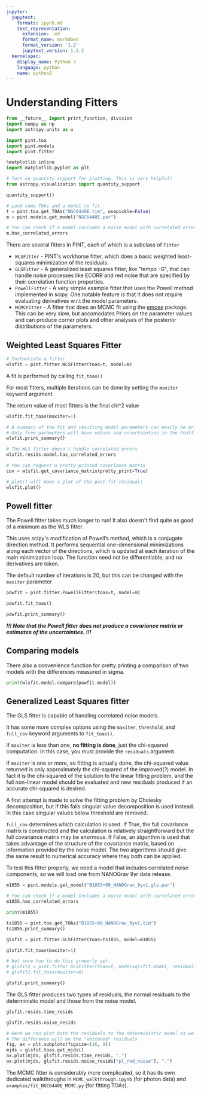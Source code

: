 ```yaml
---
jupyter:
  jupytext:
    formats: ipynb,md
    text_representation:
      extension: .md
      format_name: markdown
      format_version: '1.2'
      jupytext_version: 1.5.2
  kernelspec:
    display_name: Python 3
    language: python
    name: python3
---
```


# Understanding Fitters



```python execution={"iopub.execute_input": "2020-09-10T16:29:46.396063Z", "iopub.status.busy": "2020-09-10T16:29:46.395515Z", "iopub.status.idle": "2020-09-10T16:29:46.680836Z", "shell.execute_reply": "2020-09-10T16:29:46.680224Z"}
from __future__ import print_function, division
import numpy as np
import astropy.units as u
```

```python execution={"iopub.execute_input": "2020-09-10T16:29:46.684438Z", "iopub.status.busy": "2020-09-10T16:29:46.683898Z", "iopub.status.idle": "2020-09-10T16:29:48.340734Z", "shell.execute_reply": "2020-09-10T16:29:48.341188Z"}
import pint.toa
import pint.models
import pint.fitter
```

```python execution={"iopub.execute_input": "2020-09-10T16:29:48.345797Z", "iopub.status.busy": "2020-09-10T16:29:48.345215Z", "iopub.status.idle": "2020-09-10T16:29:48.636498Z", "shell.execute_reply": "2020-09-10T16:29:48.635991Z"}
%matplotlib inline
import matplotlib.pyplot as plt

# Turn on quantity support for plotting. This is very helpful!
from astropy.visualization import quantity_support

quantity_support()
```

```python execution={"iopub.execute_input": "2020-09-10T16:29:48.640228Z", "iopub.status.busy": "2020-09-10T16:29:48.639664Z", "iopub.status.idle": "2020-09-10T16:29:49.131499Z", "shell.execute_reply": "2020-09-10T16:29:49.131925Z"}
# Load some TOAs and a model to fit
t = pint.toa.get_TOAs("NGC6440E.tim", usepickle=False)
m = pint.models.get_model("NGC6440E.par")
```

```python execution={"iopub.execute_input": "2020-09-10T16:29:49.135573Z", "iopub.status.busy": "2020-09-10T16:29:49.134964Z", "iopub.status.idle": "2020-09-10T16:29:49.138294Z", "shell.execute_reply": "2020-09-10T16:29:49.137746Z"}
# You can check if a model includes a noise model with correlated errors (e.g. ECORR or TNRED) by checking the has_correlated_errors property
m.has_correlated_errors
```

There are several fitters in PINT, each of which is a subclass of `Fitter`

* `WLSFitter` - PINT's workhorse fitter, which does a basic weighted least-squares minimization of the residuals.
* `GLSFitter` - A generalized least squares fitter, like "tempo -G", that can handle noise processes like ECORR and red noise that are specified by their correlation function properties.
* `PowellFitter` - A very simple example fitter that uses the Powell method implemented in scipy. One notable feature is that it does not require evaluating derivatives w.r.t the model parameters.
* `MCMCFitter` - A fitter that does an MCMC fit using the [emcee](https://emcee.readthedocs.io/en/stable/) package. This can be very slow, but accomodates Priors on the parameter values and can produce corner plots and other analyses of the posterior distributions of the parameters.




## Weighted Least Squares Fitter

```python execution={"iopub.execute_input": "2020-09-10T16:29:49.179940Z", "iopub.status.busy": "2020-09-10T16:29:49.169313Z", "iopub.status.idle": "2020-09-10T16:29:49.211172Z", "shell.execute_reply": "2020-09-10T16:29:49.210676Z"}
# Instantiate a fitter
wlsfit = pint.fitter.WLSFitter(toas=t, model=m)
```

A fit is performed by calling `fit_toas()`

For most fitters, multiple iterations can be done by setting the `maxiter` keyword argument

The return value of most fitters is the final chi^2 value

```python execution={"iopub.execute_input": "2020-09-10T16:29:49.333439Z", "iopub.status.busy": "2020-09-10T16:29:49.235196Z", "iopub.status.idle": "2020-09-10T16:29:49.337152Z", "shell.execute_reply": "2020-09-10T16:29:49.336573Z"}
wlsfit.fit_toas(maxiter=1)
```

```python execution={"iopub.execute_input": "2020-09-10T16:29:49.340545Z", "iopub.status.busy": "2020-09-10T16:29:49.339987Z", "iopub.status.idle": "2020-09-10T16:29:49.423914Z", "shell.execute_reply": "2020-09-10T16:29:49.423449Z"}
# A summary of the fit and resulting model parameters can easily be printed
# Only free parameters will have values and uncertainties in the Postfit column
wlsfit.print_summary()
```

```python execution={"iopub.execute_input": "2020-09-10T16:29:49.427735Z", "iopub.status.busy": "2020-09-10T16:29:49.427187Z", "iopub.status.idle": "2020-09-10T16:29:49.430728Z", "shell.execute_reply": "2020-09-10T16:29:49.430162Z"}
# The WLS fitter doesn't handle correlated errors
wlsfit.resids.model.has_correlated_errors
```

```python execution={"iopub.execute_input": "2020-09-10T16:29:49.434815Z", "iopub.status.busy": "2020-09-10T16:29:49.434228Z", "iopub.status.idle": "2020-09-10T16:29:49.437688Z", "shell.execute_reply": "2020-09-10T16:29:49.437217Z"}
# You can request a pretty-printed covariance matrix
cov = wlsfit.get_covariance_matrix(pretty_print=True)
```

```python execution={"iopub.execute_input": "2020-09-10T16:29:49.455410Z", "iopub.status.busy": "2020-09-10T16:29:49.454785Z", "iopub.status.idle": "2020-09-10T16:29:49.700825Z", "shell.execute_reply": "2020-09-10T16:29:49.700298Z"}
# plot() will make a plot of the post-fit residuals
wlsfit.plot()
```

## Powell fitter

The Powell fitter takes much longer to run! It also doesn't find quite as good of a minimum as the WLS fitter.

This uses scipy's modification of Powell’s method, which is a conjugate direction method. It performs sequential one-dimensional minimizations along each vector of the directions, which is updated at each iteration of the main minimization loop. The function need not be differentiable, and no derivatives are taken.

The default number of iterations is 20, but this can be changed with the `maxiter` parameter

```python execution={"iopub.execute_input": "2020-09-10T16:29:49.770034Z", "iopub.status.busy": "2020-09-10T16:29:49.732333Z", "iopub.status.idle": "2020-09-10T16:29:49.772781Z", "shell.execute_reply": "2020-09-10T16:29:49.772199Z"}
powfit = pint.fitter.PowellFitter(toas=t, model=m)
```

```python execution={"iopub.execute_input": "2020-09-10T16:29:50.271975Z", "iopub.status.busy": "2020-09-10T16:29:49.922152Z", "iopub.status.idle": "2020-09-10T16:30:04.467925Z", "shell.execute_reply": "2020-09-10T16:30:04.468442Z"}
powfit.fit_toas()
```

```python execution={"iopub.execute_input": "2020-09-10T16:30:04.472612Z", "iopub.status.busy": "2020-09-10T16:30:04.471972Z", "iopub.status.idle": "2020-09-10T16:30:04.484548Z", "shell.execute_reply": "2020-09-10T16:30:04.483972Z"}
powfit.print_summary()
```

***!!! Note that the Powell fitter does not produce a covariance matrix or estimates of the uncertainties. !!!***

## Comparing models

There also a convenience function for pretty printing a comparison of two models with the differences measured in sigma.

```python execution={"iopub.execute_input": "2020-09-10T16:30:04.490927Z", "iopub.status.busy": "2020-09-10T16:30:04.490380Z", "iopub.status.idle": "2020-09-10T16:30:04.492804Z", "shell.execute_reply": "2020-09-10T16:30:04.493406Z"}
print(wlsfit.model.compare(powfit.model))
```

## Generalized Least Squares fitter

The GLS fitter is capable of handling correlated noise models.

It has some more complex options using the `maxiter`, `threshold`, and `full_cov` keyword arguments to `fit_toas()`.

If `maxiter` is less than one, **no fitting is done**, just the
chi-squared computation. In this case, you must provide the `residuals`
argument.

If `maxiter` is one or more, so fitting is actually done, the
chi-squared value returned is only approximately the chi-squared
of the improved(?) model. In fact it is the chi-squared of the
solution to the linear fitting problem, and the full non-linear
model should be evaluated and new residuals produced if an accurate
chi-squared is desired.

A first attempt is made to solve the fitting problem by Cholesky
decomposition, but if this fails singular value decomposition is
used instead. In this case singular values below threshold are removed.

`full_cov` determines which calculation is used. If True, the full
covariance matrix is constructed and the calculation is relatively
straightforward but the full covariance matrix may be enormous.
If False, an algorithm is used that takes advantage of the structure
of the covariance matrix, based on information provided by the noise
model. The two algorithms should give the same result to numerical
accuracy where they both can be applied.


To test this fitter properly, we need a model that includes correlated noise components, so we will load one from NANOGrav 9yr data release.

```python execution={"iopub.execute_input": "2020-09-10T16:30:04.497034Z", "iopub.status.busy": "2020-09-10T16:30:04.496484Z", "iopub.status.idle": "2020-09-10T16:30:04.870981Z", "shell.execute_reply": "2020-09-10T16:30:04.871526Z"}
m1855 = pint.models.get_model("B1855+09_NANOGrav_9yv1.gls.par")
```

```python execution={"iopub.execute_input": "2020-09-10T16:30:04.875258Z", "iopub.status.busy": "2020-09-10T16:30:04.874699Z", "iopub.status.idle": "2020-09-10T16:30:04.878088Z", "shell.execute_reply": "2020-09-10T16:30:04.877510Z"}
# You can check if a model includes a noise model with correlated errors (e.g. ECORR or TNRED) by checking the has_correlated_errors property
m1855.has_correlated_errors
```

```python execution={"iopub.execute_input": "2020-09-10T16:30:04.914831Z", "iopub.status.busy": "2020-09-10T16:30:04.914208Z", "iopub.status.idle": "2020-09-10T16:30:04.916868Z", "shell.execute_reply": "2020-09-10T16:30:04.917319Z"}
print(m1855)
```

```python execution={"iopub.execute_input": "2020-09-10T16:30:04.920970Z", "iopub.status.busy": "2020-09-10T16:30:04.920362Z", "iopub.status.idle": "2020-09-10T16:30:13.987324Z", "shell.execute_reply": "2020-09-10T16:30:13.986743Z"}
ts1855 = pint.toa.get_TOAs("B1855+09_NANOGrav_9yv1.tim")
ts1855.print_summary()
```

```python execution={"iopub.execute_input": "2020-09-10T16:30:13.991886Z", "iopub.status.busy": "2020-09-10T16:30:13.991313Z", "iopub.status.idle": "2020-09-10T16:30:16.407409Z", "shell.execute_reply": "2020-09-10T16:30:16.407866Z"}
glsfit = pint.fitter.GLSFitter(toas=ts1855, model=m1855)
```

```python execution={"iopub.execute_input": "2020-09-10T16:30:16.427618Z", "iopub.status.busy": "2020-09-10T16:30:16.421670Z", "iopub.status.idle": "2020-09-10T16:30:26.038804Z", "shell.execute_reply": "2020-09-10T16:30:26.038179Z"}
glsfit.fit_toas(maxiter=1)
```

```python execution={"iopub.execute_input": "2020-09-10T16:30:26.042140Z", "iopub.status.busy": "2020-09-10T16:30:26.041512Z", "iopub.status.idle": "2020-09-10T16:30:26.043906Z", "shell.execute_reply": "2020-09-10T16:30:26.043397Z"}
# Not sure how to do this properly yet.
# glsfit2 = pint.fitter.GLSFitter(toas=t, model=glsfit.model, residuals=glsfit.resids)
# glsfit2.fit_toas(maxiter=0)
```

```python execution={"iopub.execute_input": "2020-09-10T16:30:26.055501Z", "iopub.status.busy": "2020-09-10T16:30:26.054912Z", "iopub.status.idle": "2020-09-10T16:30:26.156579Z", "shell.execute_reply": "2020-09-10T16:30:26.156000Z"}
glsfit.print_summary()
```

The GLS fitter produces two types of residuals, the normal residuals to the deterministic model and those from the noise model.

```python execution={"iopub.execute_input": "2020-09-10T16:30:26.161363Z", "iopub.status.busy": "2020-09-10T16:30:26.160747Z", "iopub.status.idle": "2020-09-10T16:30:26.163858Z", "shell.execute_reply": "2020-09-10T16:30:26.164305Z"}
glsfit.resids.time_resids
```

```python execution={"iopub.execute_input": "2020-09-10T16:30:26.168927Z", "iopub.status.busy": "2020-09-10T16:30:26.168368Z", "iopub.status.idle": "2020-09-10T16:30:26.171958Z", "shell.execute_reply": "2020-09-10T16:30:26.171319Z"}
glsfit.resids.noise_resids
```

```python execution={"iopub.execute_input": "2020-09-10T16:30:26.196241Z", "iopub.status.busy": "2020-09-10T16:30:26.195623Z", "iopub.status.idle": "2020-09-10T16:30:26.658631Z", "shell.execute_reply": "2020-09-10T16:30:26.658052Z"}
# Here we can plot both the residuals to the deterministic model as well as the realization of the noise model residuals
# The difference will be the "whitened" residuals
fig, ax = plt.subplots(figsize=(16, 9))
mjds = glsfit.toas.get_mjds()
ax.plot(mjds, glsfit.resids.time_resids, ".")
ax.plot(mjds, glsfit.resids.noise_resids["pl_red_noise"], ".")
```

The MCMC fitter is considerably more complicated, so it has its own dedicated walkthroughs in `MCMC_walkthrough.ipynb` (for photon data) and `examples/fit_NGC6440E_MCMC.py` (for fitting TOAs).

```python

```
